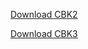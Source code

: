 

[Download CBK2]({{site.github.url}}/CBK2.apk "download")

[Download CBK3]({{site.github.url}}/CBK3.apk "download")